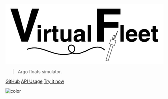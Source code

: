 <!-- Cover.md -->

![logo](img/repo_picture_tight.png)

> Argo floats simulator.

[GitHub](https://github.com/euroargodev/VirtualFleet/)
[API Usage](#/Usage)
[Try it now](https://binder.pangeo.io/v2/gh/euroargodev/VirtualFleet/refactoring?urlpath=lab/tree/examples/try_it-CustomPlans.ipynb)

<!-- background color -->
![color](#fff)
